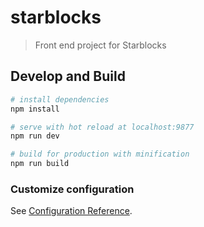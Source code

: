 # starblocks

> Front end project for Starblocks

## Develop and Build

``` bash
# install dependencies
npm install

# serve with hot reload at localhost:9877
npm run dev

# build for production with minification
npm run build
```

### Customize configuration
See [Configuration Reference](https://cli.vuejs.org/config/).
